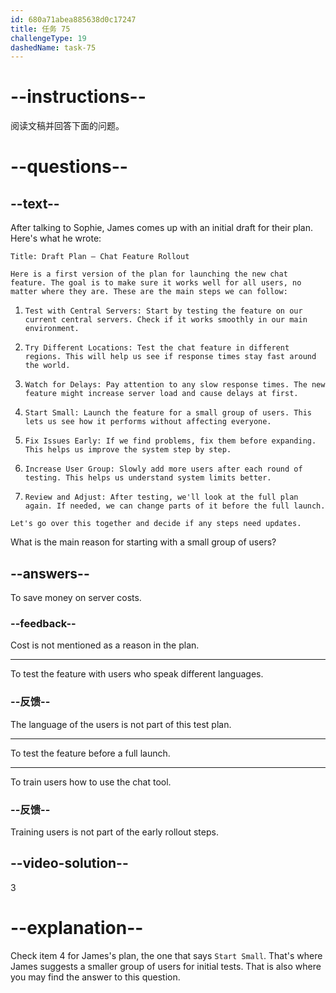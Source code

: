 ```yaml
---
id: 680a71abea885638d0c17247
title: 任务 75
challengeType: 19
dashedName: task-75
---
```


<!-- READING -->

# --instructions--

阅读文稿并回答下面的问题。

# --questions--

## --text--

After talking to Sophie, James comes up with an initial draft for their plan. Here's what he wrote:

`Title: Draft Plan – Chat Feature Rollout`

`Here is a first version of the plan for launching the new chat feature. The goal is to make sure it works well for all users, no matter where they are. These are the main steps we can follow:`

1. `Test with Central Servers: Start by testing the feature on our current central servers. Check if it works smoothly in our main environment.`

2. `Try Different Locations: Test the chat feature in different regions. This will help us see if response times stay fast around the world.`

3. `Watch for Delays: Pay attention to any slow response times. The new feature might increase server load and cause delays at first.`

4. `Start Small: Launch the feature for a small group of users. This lets us see how it performs without affecting everyone.`

5. `Fix Issues Early: If we find problems, fix them before expanding. This helps us improve the system step by step.`

6. `Increase User Group: Slowly add more users after each round of testing. This helps us understand system limits better.`

7. `Review and Adjust: After testing, we'll look at the full plan again. If needed, we can change parts of it before the full launch.`

`Let's go over this together and decide if any steps need updates.`

What is the main reason for starting with a small group of users?

## --answers--

To save money on server costs.

### --feedback--

Cost is not mentioned as a reason in the plan.

---

To test the feature with users who speak different languages.

### --反馈--

The language of the users is not part of this test plan.

---

To test the feature before a full launch.

---

To train users how to use the chat tool.

### --反馈--

Training users is not part of the early rollout steps.

## --video-solution--

3

# --explanation--

Check item 4 for James's plan, the one that says `Start Small`. That's where James suggests a smaller group of users for initial tests. That is also where you may find the answer to this question.
